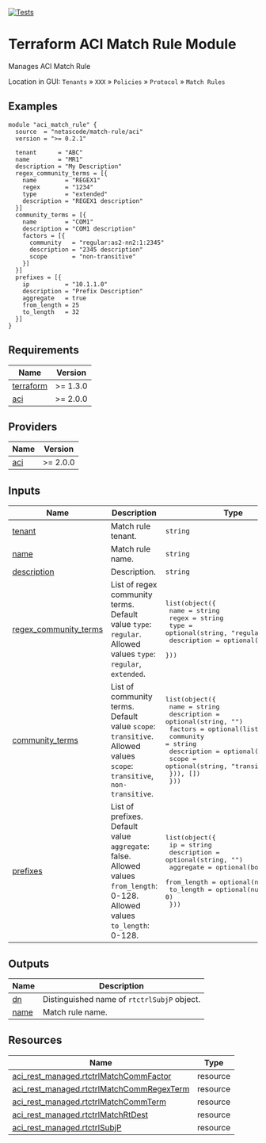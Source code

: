 <!-- BEGIN_TF_DOCS -->
[![Tests](https://github.com/netascode/terraform-aci-match-rule/actions/workflows/test.yml/badge.svg)](https://github.com/netascode/terraform-aci-match-rule/actions/workflows/test.yml)

# Terraform ACI Match Rule Module

Manages ACI Match Rule

Location in GUI:
`Tenants` » `XXX` » `Policies` » `Protocol` » `Match Rules`

## Examples

```hcl
module "aci_match_rule" {
  source  = "netascode/match-rule/aci"
  version = ">= 0.2.1"

  tenant      = "ABC"
  name        = "MR1"
  description = "My Description"
  regex_community_terms = [{
    name        = "REGEX1"
    regex       = "1234"
    type        = "extended"
    description = "REGEX1 description"
  }]
  community_terms = [{
    name        = "COM1"
    description = "COM1 description"
    factors = [{
      community   = "regular:as2-nn2:1:2345"
      description = "2345 description"
      scope       = "non-transitive"
    }]
  }]
  prefixes = [{
    ip          = "10.1.1.0"
    description = "Prefix Description"
    aggregate   = true
    from_length = 25
    to_length   = 32
  }]
}
```

## Requirements

| Name | Version |
|------|---------|
| <a name="requirement_terraform"></a> [terraform](#requirement\_terraform) | >= 1.3.0 |
| <a name="requirement_aci"></a> [aci](#requirement\_aci) | >= 2.0.0 |

## Providers

| Name | Version |
|------|---------|
| <a name="provider_aci"></a> [aci](#provider\_aci) | >= 2.0.0 |

## Inputs

| Name | Description | Type | Default | Required |
|------|-------------|------|---------|:--------:|
| <a name="input_tenant"></a> [tenant](#input\_tenant) | Match rule tenant. | `string` | n/a | yes |
| <a name="input_name"></a> [name](#input\_name) | Match rule name. | `string` | n/a | yes |
| <a name="input_description"></a> [description](#input\_description) | Description. | `string` | `""` | no |
| <a name="input_regex_community_terms"></a> [regex\_community\_terms](#input\_regex\_community\_terms) | List of regex community terms. Default value `type`: `regular`. Allowed values `type`: `regular`, `extended`. | <pre>list(object({<br>    name        = string<br>    regex       = string<br>    type        = optional(string, "regular")<br>    description = optional(string, "")<br>  }))</pre> | `[]` | no |
| <a name="input_community_terms"></a> [community\_terms](#input\_community\_terms) | List of community terms. Default value `scope`: `transitive`. Allowed values `scope`: `transitive`, `non-transitive`. | <pre>list(object({<br>    name        = string<br>    description = optional(string, "")<br>    factors = optional(list(object({<br>      community   = string<br>      description = optional(string, "")<br>      scope       = optional(string, "transitive")<br>    })), [])<br>  }))</pre> | `[]` | no |
| <a name="input_prefixes"></a> [prefixes](#input\_prefixes) | List of prefixes. Default value `aggregate`: false. Allowed values `from_length`: 0-128. Allowed values `to_length`: 0-128. | <pre>list(object({<br>    ip          = string<br>    description = optional(string, "")<br>    aggregate   = optional(bool, false)<br>    from_length = optional(number, 0)<br>    to_length   = optional(number, 0)<br>  }))</pre> | `[]` | no |

## Outputs

| Name | Description |
|------|-------------|
| <a name="output_dn"></a> [dn](#output\_dn) | Distinguished name of `rtctrlSubjP` object. |
| <a name="output_name"></a> [name](#output\_name) | Match rule name. |

## Resources

| Name | Type |
|------|------|
| [aci_rest_managed.rtctrlMatchCommFactor](https://registry.terraform.io/providers/CiscoDevNet/aci/latest/docs/resources/rest_managed) | resource |
| [aci_rest_managed.rtctrlMatchCommRegexTerm](https://registry.terraform.io/providers/CiscoDevNet/aci/latest/docs/resources/rest_managed) | resource |
| [aci_rest_managed.rtctrlMatchCommTerm](https://registry.terraform.io/providers/CiscoDevNet/aci/latest/docs/resources/rest_managed) | resource |
| [aci_rest_managed.rtctrlMatchRtDest](https://registry.terraform.io/providers/CiscoDevNet/aci/latest/docs/resources/rest_managed) | resource |
| [aci_rest_managed.rtctrlSubjP](https://registry.terraform.io/providers/CiscoDevNet/aci/latest/docs/resources/rest_managed) | resource |
<!-- END_TF_DOCS -->